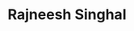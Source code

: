 ---
layout: person
permalink: /rajneesh-singhai
title: Rajneesh Singhal
position: Research Associate (Postdoc)
image: rajneesh.jpg
email: singha24@msu.edu
phone: (517) 353-6767 
link: https://scholar.google.com/citations?user=g9kC8ZEAAAAJ
---